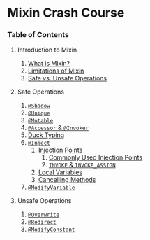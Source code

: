 # Mixin Crash Course

### Table of Contents
1. Introduction to Mixin
    1. [What is Mixin?](https://github.com/CammiePone/Mixin-Crash-Course/blob/master/src/main/java/dev/cammiescorner/mcc/p1_intro_to_mixin/p1_1_what_is_mixin/what_is_mixin.md)
    2. [Limitations of Mixin](https://github.com/CammiePone/Mixin-Crash-Course/blob/master/src/main/java/dev/cammiescorner/mcc/p1_intro_to_mixin/p1_2_limitations_of_mixin/limitations_of_mixin.md)
    3. [Safe vs. Unsafe Operations](https://github.com/CammiePone/Mixin-Crash-Course/blob/master/src/main/java/dev/cammiescorner/mcc/p1_intro_to_mixin/p1_3_safe_vs_unsafe_operations/safe_vs_unsafe_operations.md)
    

2. Safe Operations
    1. [`@Shadow`](https://github.com/CammiePone/Mixin-Crash-Course)
    2. [`@Unique`](https://github.com/CammiePone/Mixin-Crash-Course)
    3. [`@Mutable`](https://github.com/CammiePone/Mixin-Crash-Course)
    4. [`@Accessor` & `@Invoker`](https://github.com/CammiePone/Mixin-Crash-Course)
    5. [Duck Typing](https://github.com/CammiePone/Mixin-Crash-Course)
    6. [`@Inject`](https://github.com/CammiePone/Mixin-Crash-Course)
        1. [Injection Points](https://github.com/CammiePone/Mixin-Crash-Course)
            1. [Commonly Used Injection Points](https://github.com/CammiePone/Mixin-Crash-Course)
            2. [`INVOKE` & `INVOKE_ASSIGN`](https://github.com/CammiePone/Mixin-Crash-Course)
        2. [Local Variables](https://github.com/CammiePone/Mixin-Crash-Course)
        3. [Cancelling Methods](https://github.com/CammiePone/Mixin-Crash-Course)
    7. [`@ModifyVariable`](https://github.com/CammiePone/Mixin-Crash-Course)
    

3. Unsafe Operations
    1. [`@Overwrite`](https://github.com/CammiePone/Mixin-Crash-Course)
    2. [`@Redirect`](https://github.com/CammiePone/Mixin-Crash-Course)
    3. [`@ModifyConstant`](https://github.com/CammiePone/Mixin-Crash-Course)